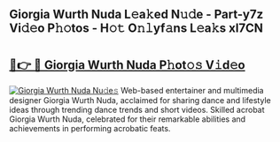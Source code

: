 ## Giorgia Wurth Nuda L𝚎a𝚔ed N𝚞𝚍e - Part-y7z Vi𝚍𝚎o P𝚑𝚘tos - H𝚘𝚝 O𝚗𝚕yf𝚊ns L𝚎a𝚔s xl7CN

# <h2><a href="http://kf0c654.oniu.top/?m=Giorgia+Wurth+Nuda">🔗👉 🔴 Giorgia Wurth Nuda P𝚑ot𝚘𝚜 V𝚒d𝚎o</a></h2>

[![Giorgia Wurth Nuda Nu𝚍e𝚜](https://i.imgur.com/0qMVB7G.gif)](http://kf0c654.oniu.top/?m=Giorgia+Wurth+Nuda)
Web-based entertainer and multimedia designer Giorgia Wurth Nuda, acclaimed for sharing dance and lifestyle ideas through trending dance trends and short videos. Skilled acrobat Giorgia Wurth Nuda, celebrated for their remarkable abilities and achievements in performing acrobatic feats.  
